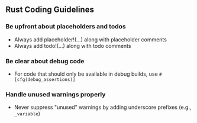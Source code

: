 ## Rust Coding Guidelines

### Be upfront about placeholders and todos
- Always add placeholder!(...) along with placeholder comments 
- Always add todo!(...) along with todo comments 

### Be clear about debug code
- For code that should only be available in debug builds, use `#[cfg(debug_assertions)]`

### Handle unused warnings properly
- Never suppress "unused" warnings by adding underscore prefixes (e.g., `_variable`)
